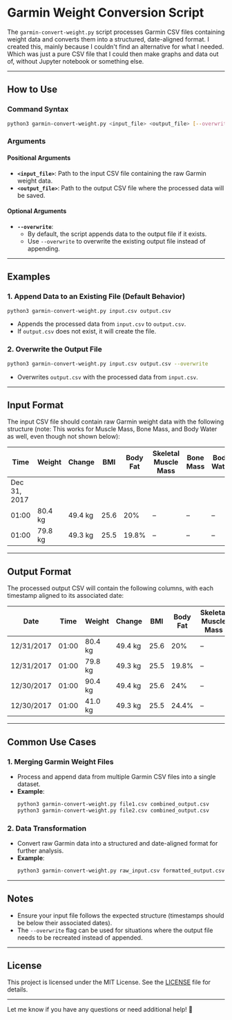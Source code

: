 # Garmin Weight Conversion Script

The `garmin-convert-weight.py` script processes Garmin CSV files containing weight data and converts them into a structured, date-aligned format. I created this, mainly because I couldn't find an alternative for what I needed. Which was just a pure CSV file that I could then make graphs and data out of, without Jupyter notebook or something else. 

---

## How to Use

### Command Syntax
```bash
python3 garmin-convert-weight.py <input_file> <output_file> [--overwrite]
```

### Arguments

#### Positional Arguments
- **`<input_file>`**: Path to the input CSV file containing the raw Garmin weight data.
- **`<output_file>`**: Path to the output CSV file where the processed data will be saved.

#### Optional Arguments
- **`--overwrite`**:
  - By default, the script appends data to the output file if it exists.
  - Use `--overwrite` to overwrite the existing output file instead of appending.

---

## Examples

### 1. Append Data to an Existing File (Default Behavior)
```bash
python3 garmin-convert-weight.py input.csv output.csv
```
- Appends the processed data from `input.csv` to `output.csv`.
- If `output.csv` does not exist, it will create the file.

### 2. Overwrite the Output File
```bash
python3 garmin-convert-weight.py input.csv output.csv --overwrite
```
- Overwrites `output.csv` with the processed data from `input.csv`.

---

## Input Format

The input CSV file should contain raw Garmin weight data with the following structure (note: This works for Muscle Mass, Bone Mass, and Body Water as well, even though not shown below):

| Time          | Weight   | Change   | BMI  | Body Fat | Skeletal Muscle Mass | Bone Mass | Body Water |
|---------------|----------|----------|------|----------|-----------------------|-----------|------------|
| Dec 31, 2017  |          |          |      |          |                       |           |            |
| 01:00         | 80.4 kg  | 49.4 kg  | 25.6 | 20%      | –                     | –         | –          |
| 01:00         | 79.8 kg  | 49.3 kg  | 25.5 | 19.8%    | –                     | –         | –          |

---

## Output Format

The processed output CSV will contain the following columns, with each timestamp aligned to its associated date:

| Date       | Time  | Weight   | Change   | BMI  | Body Fat | Skeletal Muscle Mass | Bone Mass | Body Water |
|------------|-------|----------|----------|------|----------|-----------------------|-----------|------------|
| 12/31/2017 | 01:00 | 80.4 kg  | 49.4 kg  | 25.6 | 20%      | –                     | –         | –          |
| 12/31/2017 | 01:00 | 79.8 kg  | 49.3 kg  | 25.5 | 19.8%    | –                     | –         | –          |
| 12/30/2017 | 01:00 | 90.4 kg  | 49.4 kg  | 25.6 | 24%      | –                     | –         | –          |
| 12/30/2017 | 01:00 | 41.0 kg  | 49.3 kg  | 25.5 | 24.4%    | –                     | –         | –          |

---

## Common Use Cases

### 1. Merging Garmin Weight Files
- Process and append data from multiple Garmin CSV files into a single dataset.
- **Example**:
  ```bash
  python3 garmin-convert-weight.py file1.csv combined_output.csv
  python3 garmin-convert-weight.py file2.csv combined_output.csv
  ```

### 2. Data Transformation
- Convert raw Garmin data into a structured and date-aligned format for further analysis.
- **Example**:
  ```bash
  python3 garmin-convert-weight.py raw_input.csv formatted_output.csv
  ```

---

## Notes
- Ensure your input file follows the expected structure (timestamps should be below their associated dates).
- The `--overwrite` flag can be used for situations where the output file needs to be recreated instead of appended.

---

## License

This project is licensed under the MIT License. See the [LICENSE](LICENSE) file for details.

---

Let me know if you have any questions or need additional help! 🚀
